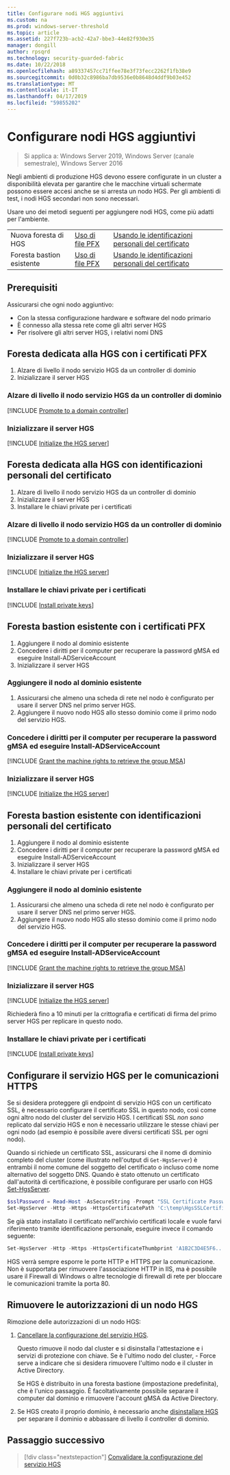 ```yaml
---
title: Configurare nodi HGS aggiuntivi
ms.custom: na
ms.prod: windows-server-threshold
ms.topic: article
ms.assetid: 227f723b-acb2-42a7-bbe3-44e82f930e35
manager: dongill
author: rpsqrd
ms.technology: security-guarded-fabric
ms.date: 10/22/2018
ms.openlocfilehash: a89337457cc71ffee78e3f73fecc2262f1fb38e9
ms.sourcegitcommit: 0d0b32c8986ba7db9536e0b8648d4ddf9b03e452
ms.translationtype: MT
ms.contentlocale: it-IT
ms.lasthandoff: 04/17/2019
ms.locfileid: "59855202"
---
```

# <a name="configure-additional-hgs-nodes"></a>Configurare nodi HGS aggiuntivi

>Si applica a: Windows Server 2019, Windows Server (canale semestrale), Windows Server 2016

Negli ambienti di produzione HGS devono essere configurate in un cluster a disponibilità elevata per garantire che le macchine virtuali schermate possono essere accesi anche se si arresta un nodo HGS. Per gli ambienti di test, i nodi HGS secondari non sono necessari.

Usare uno dei metodi seguenti per aggiungere nodi HGS, come più adatti per l'ambiente.

|                |                         |                              | 
|----------------|-------------------------|------------------------------|
|Nuova foresta di HGS  | [Uso di file PFX](#dedicated-hgs-forest-with-pfx-certificates) | [Usando le identificazioni personali del certificato](#dedicated-hgs-forest-with-certificate-thumbprints) |
|Foresta bastion esistente |  [Uso di file PFX](#existing-bastion-forest-with-pfx-certificates) | [Usando le identificazioni personali del certificato](#existing-bastion-forest-with-certificate-thumbprints) |

## <a name="prerequisites"></a>Prerequisiti

Assicurarsi che ogni nodo aggiuntivo: 
- Con la stessa configurazione hardware e software del nodo primario 
- È connesso alla stessa rete come gli altri server HGS
- Per risolvere gli altri server HGS, i relativi nomi DNS

## <a name="dedicated-hgs-forest-with-pfx-certificates"></a>Foresta dedicata alla HGS con i certificati PFX

1. Alzare di livello il nodo servizio HGS da un controller di dominio
2. Inizializzare il server HGS

### <a name="promote-the-hgs-node-to-a-domain-controller"></a>Alzare di livello il nodo servizio HGS da un controller di dominio

[!INCLUDE [Promote to a domain controller](../../../includes/guarded-fabric-promote-domain-controller.md)] 

### <a name="initialize-the-hgs-server"></a>Inizializzare il server HGS

[!INCLUDE [Initialize the HGS server](../../../includes/guarded-fabric-initialize-hgs-on-the-node.md)] 

## <a name="dedicated-hgs-forest-with-certificate-thumbprints"></a>Foresta dedicata alla HGS con identificazioni personali del certificato
 
1. Alzare di livello il nodo servizio HGS da un controller di dominio
2. Inizializzare il server HGS
3. Installare le chiavi private per i certificati

### <a name="promote-the-hgs-node-to-a-domain-controller"></a>Alzare di livello il nodo servizio HGS da un controller di dominio

[!INCLUDE [Promote to a domain controller](../../../includes/guarded-fabric-promote-domain-controller.md)] 

### <a name="initialize-the-hgs-server"></a>Inizializzare il server HGS

[!INCLUDE [Initialize the HGS server](../../../includes/guarded-fabric-initialize-hgs-on-the-node.md)] 

### <a name="install-the-private-keys-for-the-certificates"></a>Installare le chiavi private per i certificati

[!INCLUDE [Install private keys](../../../includes/guarded-fabric-install-private-keys.md)]

## <a name="existing-bastion-forest-with-pfx-certificates"></a>Foresta bastion esistente con i certificati PFX

1. Aggiungere il nodo al dominio esistente
2. Concedere i diritti per il computer per recuperare la password gMSA ed eseguire Install-ADServiceAccount
3. Inizializzare il server HGS

### <a name="join-the-node-to-the-existing-domain"></a>Aggiungere il nodo al dominio esistente

1. Assicurarsi che almeno una scheda di rete nel nodo è configurato per usare il server DNS nel primo server HGS.
2. Aggiungere il nuovo nodo HGS allo stesso dominio come il primo nodo del servizio HGS. 

### <a name="grant-the-machine-rights-to-retrieve-gmsa-password-and-run-install-adserviceaccount"></a>Concedere i diritti per il computer per recuperare la password gMSA ed eseguire Install-ADServiceAccount

[!INCLUDE [Grant the machine rights to retrieve the group MSA](../../../includes/guarded-fabric-grant-machine-rights-to-retrieve-gmsa.md)] 

### <a name="initialize-the-hgs-server"></a>Inizializzare il server HGS

[!INCLUDE [Initialize the HGS server](../../../includes/guarded-fabric-initialize-hgs-on-the-node.md)] 

## <a name="existing-bastion-forest-with-certificate-thumbprints"></a>Foresta bastion esistente con identificazioni personali del certificato

1. Aggiungere il nodo al dominio esistente
2. Concedere i diritti per il computer per recuperare la password gMSA ed eseguire Install-ADServiceAccount
3. Inizializzare il server HGS
4. Installare le chiavi private per i certificati

### <a name="join-the-node-to-the-existing-domain"></a>Aggiungere il nodo al dominio esistente

1. Assicurarsi che almeno una scheda di rete nel nodo è configurato per usare il server DNS nel primo server HGS.
2. Aggiungere il nuovo nodo HGS allo stesso dominio come il primo nodo del servizio HGS. 

### <a name="grant-the-machine-rights-to-retrieve-gmsa-password-and-run-install-adserviceaccount"></a>Concedere i diritti per il computer per recuperare la password gMSA ed eseguire Install-ADServiceAccount

[!INCLUDE [Grant the machine rights to retrieve the group MSA](../../../includes/guarded-fabric-grant-machine-rights-to-retrieve-gmsa.md)] 

### <a name="initialize-the-hgs-server"></a>Inizializzare il server HGS

[!INCLUDE [Initialize the HGS server](../../../includes/guarded-fabric-initialize-hgs-on-the-node.md)] 

Richiederà fino a 10 minuti per la crittografia e certificati di firma del primo server HGS per replicare in questo nodo.

### <a name="install-the-private-keys-for-the-certificates"></a>Installare le chiavi private per i certificati

[!INCLUDE [Install private keys](../../../includes/guarded-fabric-install-private-keys.md)]

## <a name="configure-hgs-for-https-communications"></a>Configurare il servizio HGS per le comunicazioni HTTPS

Se si desidera proteggere gli endpoint di servizio HGS con un certificato SSL, è necessario configurare il certificato SSL in questo nodo, così come ogni altro nodo del cluster del servizio HGS.
I certificati SSL *non sono* replicato dal servizio HGS e non è necessario utilizzare le stesse chiavi per ogni nodo (ad esempio è possibile avere diversi certificati SSL per ogni nodo).

Quando si richiede un certificato SSL, assicurarsi che il nome di dominio completo del cluster (come illustrato nell'output di `Get-HgsServer`) è entrambi il nome comune del soggetto del certificato o incluso come nome alternativo del soggetto DNS.
Quando è stato ottenuto un certificato dall'autorità di certificazione, è possibile configurare per usarlo con HGS [Set-HgsServer](https://technet.microsoft.com/itpro/powershell/windows/hgsserver/set-hgsserver).

```powershell
$sslPassword = Read-Host -AsSecureString -Prompt "SSL Certificate Password"
Set-HgsServer -Http -Https -HttpsCertificatePath 'C:\temp\HgsSSLCertificate.pfx' -HttpsCertificatePassword $sslPassword
```

Se già stato installato il certificato nell'archivio certificati locale e vuole farvi riferimento tramite identificazione personale, eseguire invece il comando seguente:

```powershell
Set-HgsServer -Http -Https -HttpsCertificateThumbprint 'A1B2C3D4E5F6...'
```

HGS verrà sempre esporre le porte HTTP e HTTPS per la comunicazione.
Non è supportata per rimuovere l'associazione HTTP in IIS, ma è possibile usare il Firewall di Windows o altre tecnologie di firewall di rete per bloccare le comunicazioni tramite la porta 80.

## <a name="decommission-an-hgs-node"></a>Rimuovere le autorizzazioni di un nodo HGS

Rimozione delle autorizzazioni di un nodo HGS:

1. [Cancellare la configurazione del servizio HGS](guarded-fabric-manage-hgs.md#clearing-the-hgs-configuration).

   Questo rimuove il nodo dal cluster e si disinstalla l'attestazione e i servizi di protezione con chiave. 
   Se è l'ultimo nodo del cluster, - Force serve a indicare che si desidera rimuovere l'ultimo nodo e il cluster in Active Directory. 
   
   Se HGS è distribuito in una foresta bastione (impostazione predefinita), che è l'unico passaggio. 
   È facoltativamente possibile separare il computer dal dominio e rimuovere l'account gMSA da Active Directory.

1. Se HGS creato il proprio dominio, è necessario anche [disinstallare HGS](guarded-fabric-manage-hgs.md#clearing-the-hgs-configuration) per separare il dominio e abbassare di livello il controller di dominio.



## <a name="next-step"></a>Passaggio successivo

>[!div class="nextstepaction"]
[Convalidare la configurazione del servizio HGS](guarded-fabric-verify-hgs-configuration.md)

